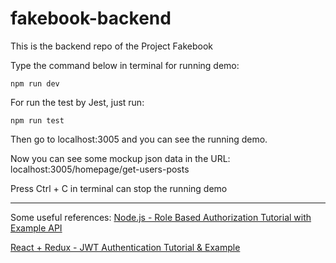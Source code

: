 # fakebook-backend
This is the backend repo of the Project Fakebook

Type the command below in terminal for running demo:
```
npm run dev
```
For run the test by Jest, just run:
```
npm run test
```


Then go to localhost:3005 and you can see the running demo.

Now you can see some mockup json data in the URL: localhost:3005/homepage/get-users-posts

Press Ctrl + C in terminal can stop the running demo

---

Some useful references:
[Node.js - Role Based Authorization Tutorial with Example API](https://jasonwatmore.com/post/2018/11/28/nodejs-role-based-authorization-tutorial-with-example-api)

[React + Redux - JWT Authentication Tutorial & Example](https://jasonwatmore.com/post/2017/12/07/react-redux-jwt-authentication-tutorial-example)
